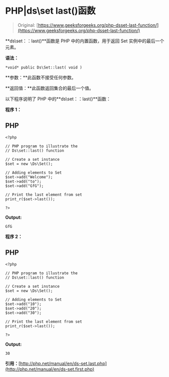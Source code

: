 # PHP|ds\set last()函数

> Original: [https://www.geeksforgeeks.org/php-dsset-last-function/](https://www.geeksforgeeks.org/php-dsset-last-function/)

**ds\set：：last()**函数是 PHP 中的内置函数，用于返回 Set 实例中的最后一个元素。

**语法：**

```
*void* public Ds\Set::last( void ) 
```

**参数：**此函数不接受任何参数。

**返回值：**此函数返回集合的最后一个值。

以下程序说明了 PHP 中的**ds\set：：last()**函数：

**程序 1：**

## PHP

```
<?php

// PHP program to illustrate the
// Ds\set::last() function

// Create a set instance
$set = new \Ds\Set();

// Adding elements to Set
$set->add("Welcome");
$set->add("to");
$set->add("GfG");

// Print the last element from set
print_r($set->last());

?>
```

**Output:** 

```
GfG
```

**程序 2：**

## PHP

```
<?php

// PHP program to illustrate the
// Ds\set::last() function

// Create a set instance
$set = new \Ds\Set();

// Adding elements to Set
$set->add("10");
$set->add("20");
$set->add("30");

// Print the last element from set
print_r($set->last());

?>
```

**Output:** 

```
30
```

**引用：**[http://php.net/manual/en/ds-set.last.php](http://php.net/manual/en/ds-set.first.php)